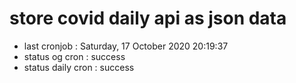 # store covid daily api as json data

- last cronjob : Saturday, 17 October 2020 20:19:37
- status og cron : success
- status daily cron : success
      
      